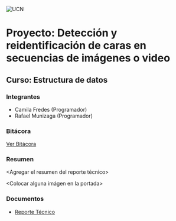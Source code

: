 ![UCN](C:/Users/rafae/Documents/GitHub/ED22-01-Fredes-Munizaga/images/60x60-ucn-negro.png)


# Proyecto: Detección y reidentificación de caras en secuencias de imágenes o video
## Curso: Estructura de datos

### Integrantes

* Camila Fredes (Programador)
* Rafael Munizaga (Programador)

### Bitácora

[Ver Bitácora](docs/BITACORA.md)

### Resumen

<Agregar el resumen del reporte técnico>

<Colocar alguna imágen en la portada>

### Documentos

* [Reporte Técnico](C:/Users/rafae/Documents/GitHub/ED22-01-Fredes-Munizaga/docs/README.md)



